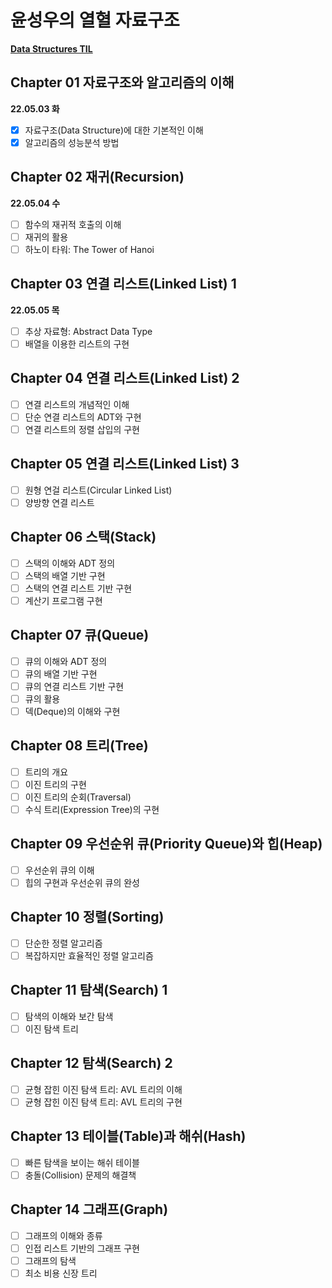 # 윤성우의 열혈 자료구조

[**Data Structures TIL**](https://github.com/sookyeongyeom/today-i-learned/tree/master/02.%20Computer%20Science/Data%20Structures)

## Chapter 01 자료구조와 알고리즘의 이해
**22.05.03 화**
- [X] 자료구조(Data Structure)에 대한 기본적인 이해
- [X] 알고리즘의 성능분석 방법
 
## Chapter 02 재귀(Recursion)
**22.05.04 수**
- [ ] 함수의 재귀적 호출의 이해
- [ ] 재귀의 활용
- [ ] 하노이 타워: The Tower of Hanoi

## Chapter 03 연결 리스트(Linked List) 1
**22.05.05 목**
- [ ] 추상 자료형: Abstract Data Type
- [ ] 배열을 이용한 리스트의 구현

## Chapter 04 연결 리스트(Linked List) 2
- [ ] 연결 리스트의 개념적인 이해
- [ ] 단순 연결 리스트의 ADT와 구현
- [ ] 연결 리스트의 정렬 삽입의 구현

## Chapter 05 연결 리스트(Linked List) 3
- [ ] 원형 연걸 리스트(Circular Linked List)
- [ ] 양방향 연결 리스트

## Chapter 06 스택(Stack)
- [ ] 스택의 이해와 ADT 정의
- [ ] 스택의 배열 기반 구현
- [ ] 스택의 연결 리스트 기반 구현
- [ ] 계산기 프로그램 구현

## Chapter 07 큐(Queue)
- [ ] 큐의 이해와 ADT 정의
- [ ] 큐의 배열 기반 구현
- [ ] 큐의 연결 리스트 기반 구현
- [ ] 큐의 활용
- [ ] 덱(Deque)의 이해와 구현

## Chapter 08 트리(Tree)
- [ ] 트리의 개요
- [ ] 이진 트리의 구현
- [ ] 이진 트리의 순회(Traversal)
- [ ] 수식 트리(Expression Tree)의 구현

## Chapter 09 우선순위 큐(Priority Queue)와 힙(Heap)
- [ ] 우선순위 큐의 이해
- [ ] 힙의 구현과 우선순위 큐의 완성

## Chapter 10 정렬(Sorting)
- [ ] 단순한 정렬 알고리즘
- [ ] 복잡하지만 효율적인 정렬 알고리즘

## Chapter 11 탐색(Search) 1
- [ ] 탐색의 이해와 보간 탐색
- [ ] 이진 탐색 트리

## Chapter 12 탐색(Search) 2
- [ ] 균형 잡힌 이진 탐색 트리: AVL 트리의 이해
- [ ] 균형 잡힌 이진 탐색 트리: AVL 트리의 구현

## Chapter 13 테이블(Table)과 해쉬(Hash)
- [ ] 빠른 탐색을 보이는 해쉬 테이블
- [ ] 충돌(Collision) 문제의 해결책

## Chapter 14 그래프(Graph)
- [ ] 그래프의 이해와 종류
- [ ] 인접 리스트 기반의 그래프 구현
- [ ] 그래프의 탐색
- [ ] 최소 비용 신장 트리
